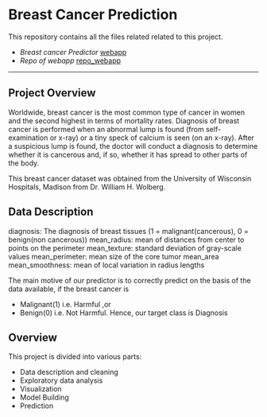 # Breast Cancer Prediction

This repository contains all the files related related to this project.
- *Breast cancer Predictor* [webapp](https://breast-cancer-prediction-v1.herokuapp.com/)
- *Repo of webapp* [repo_webapp](https://github.com/pranaymohadikar/Breast_cancer_prediction)

--------------------------------------------------------------------------------------------------------------------------------------------------------------------------------

## Project Overview

Worldwide, breast cancer is the most common type of cancer in women and the second highest in terms of mortality rates.
Diagnosis of breast cancer is performed when an abnormal lump is found (from self-examination or x-ray) or a tiny speck of
calcium is seen (on an x-ray). After a suspicious lump is found, the doctor will conduct a diagnosis to determine whether
it is cancerous and, if so, whether it has spread to other parts of the body.

This breast cancer dataset was obtained from the University of Wisconsin Hospitals, Madison from Dr. William H. Wolberg.


## Data Description

diagnosis: The diagnosis of breast tissues (1 = malignant(cancerous), 0 = benign(non cancerous))
mean_radius: mean of distances from center to points on the perimeter
mean_texture: standard deviation of gray-scale values
mean_perimeter: mean size of the core tumor
mean_area
mean_smoothness: mean of local variation in radius lengths

The main motive of our predictor is to correctly predict on the basis of the data available, if the breast cancer is

- Malignant(1) i.e. Harmful ,or
- Benign(0) i.e. Not Harmful.
Hence, our target class is Diagnosis


## Overview 

This project is divided into various parts:
- Data description and cleaning
- Exploratory data analysis
- Visualization
- Model Building
- Prediction


